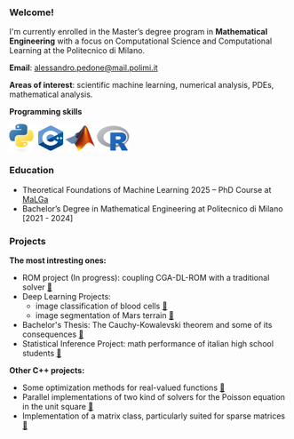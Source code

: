 ### Welcome! 
I'm currently enrolled in the Master’s degree program in __Mathematical Engineering__ with a focus on Computational Science and Computational Learning at the Politecnico di Milano.

__Email__: alessandro.pedone@mail.polimi.it

__Areas of interest__: scientific machine learning, numerical analysis, PDEs, mathematical analysis.

__Programming skills__

<span style="white-space: nowrap;">
  <img src="./img/ptyhon.png" alt="Python Logo" width="48" height="50" style="vertical-align: middle;"/>
  <img src="./img/c++.svg" alt="C++ Logo" width="45" height="45" style="vertical-align: middle;"/>
  <img src="./img/matlab.png" alt="MATLAB Logo" width="53" height="45" style="vertical-align: middle;"/>
  <img src="./img/r.png" alt="R Logo" width="58" height="45" style="vertical-align: middle;"/>
  </span>


### Education
- Theoretical Foundations of Machine Learning 2025 – PhD Course at [MaLGa](https://malga.unige.it/) 
- Bachelor’s Degree in Mathematical Engineering at Politecnico di Milano [2021 - 2024]

### Projects
__The most intresting ones:__
- ROM project (In progress): coupling CGA-DL-ROM with a traditional solver [🔗](https://github.com/alessandropedone/coupling-DL-ROM)
- Deep Learning Projects: 
  - image classification of blood cells [🔗](https://github.com/alessandropedone/anndl-hw1) 
  - image segmentation of Mars terrain [🔗](https://github.com/alessandropedone/anndl-hw2)
- Bachelor's Thesis: The Cauchy-Kowalevski theorem and some of its consequences [🔗](https://github.com/alessandropedone/cauchy-kowalevski-theorem)
- Statistical Inference Project: math performance of italian high school students [🔗](https://github.com/alessandropedone/statistical-inference-project)

__Other C++ projects:__
- Some optimization methods for real-valued functions [🔗](https://github.com/alessandropedone/real-function-optimization) 
- Parallel implementations of two kind of solvers for the Poisson equation in the unit square  [🔗](https://github.com/alessandropedone/laplacian-unit-square) 
- Implementation of a matrix class, particularly suited for sparse matrices [🔗](https://github.com/alessandropedone/sparse-matrix)
